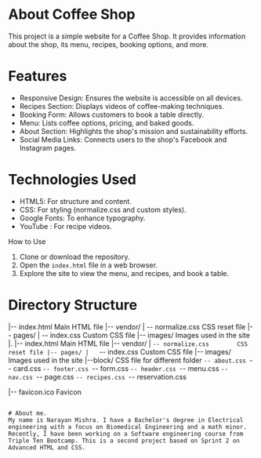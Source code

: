  # About Coffee Shop 
This project is a simple website for a Coffee Shop. It provides information about the shop, its menu, recipes, booking options, and more.

 # Features
- Responsive Design: Ensures the website is accessible on all devices.
- Recipes Section: Displays videos of coffee-making techniques.
- Booking Form: Allows customers to book a table directly.
- Menu: Lists coffee options, pricing, and baked goods.
- About Section: Highlights the shop's mission and sustainability efforts.
- Social Media Links: Connects users to the shop's Facebook and Instagram pages.

 # Technologies Used
- HTML5: For structure and content.
- CSS: For styling (normalize.css and custom styles).
- Google Fonts: To enhance typography.
- YouTube : For recipe videos.

 How to Use
1. Clone or download the repository.
2. Open the `index.html` file in a web browser.
3. Explore the site to view the menu, and recipes, and book a table.

 # Directory Structure
|-- index.html               Main HTML file
|-- vendor/
|   -- normalize.css        CSS reset file
|-- pages/
|   -- index.css            Custom CSS file
|-- images/                  Images used in the site
|.
|-- index.html               Main HTML file
|-- vendor/
|   `-- normalize.css        CSS reset file
|-- pages/
|   `-- index.css            Custom CSS file
|-- images/                  Images used in the site
|--block/                    CSS file for different folder
    `-- about.css
    `-- card.css
    `-- footer.css
    `-- form.css
    `-- header.css
    `-- menu.css
    `-- nav.css
    `-- page.css
    `-- recipes.css
    `-- reservation.css

|-- favicon.ico              Favicon
```

# About me.
My name is Narayan Mishra. I have a Bachelor's degree in Electrical engineering with a focus on Biomedical Engineering and a math minor. Recently, I have been working on a Software engineering course from Triple Ten Bootcamp. This is a second project based on Sprint 2 on Advanced HTML and CSS. 



